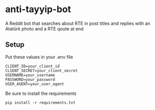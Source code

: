 # anti-tayyip-bot
A Reddit bot that searches about RTE in post titles and replies with an Atatürk photo and a RTE qoute at end


## Setup

Put these values in your .env file
    
    
    CLIENT_ID=your_client_id
    CLIENT_SECRET=your_client_secret
    USERNAME=your_username
    PASSWORD=your_password
    USER_AGENT=your_user_agent
    

Be sure to install the requirements

    
    pip install -r requirements.txt
    